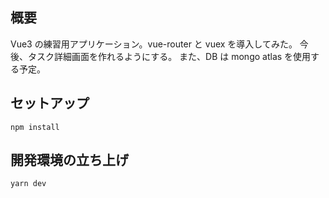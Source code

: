 ## 概要

Vue3 の練習用アプリケーション。vue-router と vuex を導入してみた。
今後、タスク詳細画面を作れるようにする。
また、DB は mongo atlas を使用する予定。

## セットアップ

`npm install`

## 開発環境の立ち上げ

`yarn dev`
